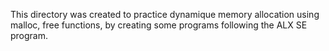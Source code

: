 This directory was created to practice dynamique memory allocation using malloc, free functions, by creating some programs following the ALX SE program.
